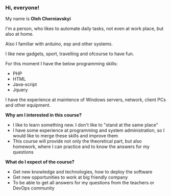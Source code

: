 <h3>Hi, everyone!</h3>
<p>My name is <b>Oleh Cherniavskyi</b></p>
I'm a person, who likes to automate daily tasks, not even at work place, but also at home. 
<p>Also I familiar with arduino, esp and other systems.</p>
I like new gadgets, sport, travelling and ofcourse to have fun.
<p>For this moment I have the below programming skills:
<ul>
  <li>PHP</li>
  <li>HTML</li>
  <li>Java-script</li>
  <li>Jquery</li>
</ul></p>

I have the experience at maintence of Windows servers, network, client PCs and other equipment.

<b>Why am I interested in this course?</b>
<ul>
  <li>I like to learn something new. I don't like to "stand at the same place"</li>
  <li>I have some experience at programming and system administration, so I would like to merge these skills and improve them</li>
  <li>This course will provide not only the theoretical part, but also homework, where I can practice and to know the answers for my questions</li>
</ul>


<b>What do I expect of the course?</b>
<ul>
  <li>Get new knowledge and technologies, how to deploy the software</li>
  <li>Get new opportunities to work at big friendly company</li>
  <li>To be able to get all answers for my questions from the teachers or DevOps community</li>

